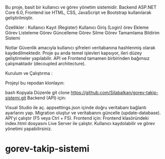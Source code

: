 Bu proje, basit bir kullanıcı ve görev yönetim sistemidir.
Backend ASP.NET Core 6.0, Frontend ise HTML, CSS, JavaScript ve Bootstrap kullanılarak geliştirilmiştir.

 Özellikler :
Kullanıcı Kayıt (Register)
Kullanıcı Giriş (Login)
örev Ekleme
Görev Listeleme
Görev Güncelleme
Görev Silme
Görev Tamamlama
Bildirim Sistemi


Notlar
Güvenlik amacıyla kullanıcı şifreleri veritabanına hashlenmiş olarak kaydedilmektedir.
Proje şu anda temel işlevleri kapsıyor, ileri düzey geliştirmeler yapılabilir.
API ve Frontend tamamen birbirinden bağımsız çalışmaktadır (decoupled architecture).

Kurulum ve Çalıştırma :

Projeyi bu repodan klonlayın:

bash
Kopyala
Düzenle
git clone https://github.com/Silabalkan/gorev-takip-sistemi.git
Backend (API) için:

Visual Studio ile aç.
appsettings.json içinde doğru veritabanı bağlantı ayarlarını yap.
Migration oluştur ve veritabanını güncelle (update-database).
API'yi çalıştır (F5 veya Ctrl + F5).
Frontend için:
Frontend klasöründeki index.html dosyasını Live Server ile çalıştır.
Kullanıcı kaydolabilir ve görev yönetimi yapabilirsiniz.



# gorev-takip-sistemi
